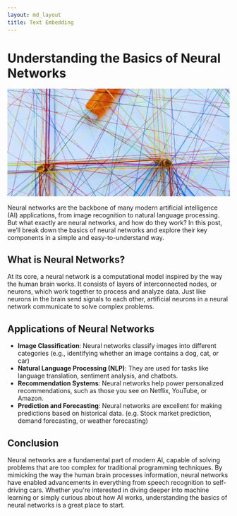 ```yaml
---
layout: md_layout
title: Text Embedding
---
```


# Understanding the Basics of Neural Networks

![Neural Network illustration](https://github.com/hyerinchung/hyerinchung.github.io/blob/main/images/basic_nn.jpg?raw=true)

Neural networks are the backbone of many modern artificial intelligence (AI) applications, from image recognition to natural language processing. But what exactly are neural networks, and how do they work? In this post, we’ll break down the basics of neural networks and explore their key components in a simple and easy-to-understand way.

## What is Neural Networks?

At its core, a neural network is a computational model inspired by the way the human brain works. It consists of layers of interconnected nodes, or neurons, which work together to process and analyze data. Just like neurons in the brain send signals to each other, artificial neurons in a neural network communicate to solve complex problems.

## Applications of Neural Networks

- **Image Classification**: Neural networks classify images into different categories (e.g., identifying whether an image contains a dog, cat, or car)
- **Natural Language Processing (NLP)**: They are used for tasks like language translation, sentiment analysis, and chatbots.
- **Recommendation Systems**: Neural networks help power personalized recommendations, such as those you see on Netflix, YouTube, or Amazon.
- **Prediction and Forecasting**: Neural networks are excellent for making predictions based on historical data. (e.g. Stock market prediction, demand forecasting, or weather forecasting)

## Conclusion

Neural networks are a fundamental part of modern AI, capable of solving problems that are too complex for traditional programming techniques. By mimicking the way the human brain processes information, neural networks have enabled advancements in everything from speech recognition to self-driving cars. Whether you're interested in diving deeper into machine learning or simply curious about how AI works, understanding the basics of neural networks is a great place to start.
